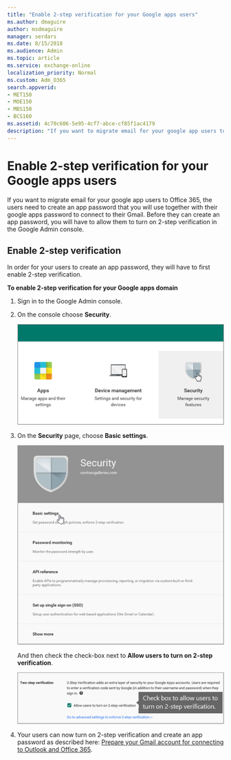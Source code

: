 ```yaml
---
title: "Enable 2-step verification for your Google apps users"
ms.author: dmaguire
author: msdmaguire
manager: serdars
ms.date: 8/15/2018
ms.audience: Admin
ms.topic: article
ms.service: exchange-online
localization_priority: Normal
ms.custom: Adm_O365
search.appverid:
- MET150
- MOE150
- MBS150
- BCS160
ms.assetid: 4c70c606-5e95-4cf7-abce-cf85f1ac4179
description: "If you want to migrate email for your google app users to Office 365, the users need to create an app password that you will use together with their google apps password to connect to their Gmail. Before they can create an app password, you will have to allow them to turn on 2-step verification in the Google Admin console."
---
```


# Enable 2-step verification for your Google apps users

If you want to migrate email for your google app users to Office 365, the users need to create an app password that you will use together with their google apps password to connect to their Gmail. Before they can create an app password, you will have to allow them to turn on 2-step verification in the Google Admin console. 
  
## Enable 2-step verification

In order for your users to create an app password, they will have to first enable 2-step verification.
  
 **To enable 2-step verification for your Google apps domain**
  
1. Sign in to the Google Admin console.
    
2. On the console choose **Security**.
    
    ![In the Google Admin console choose Security](../media/f0c0536d-527c-419d-b0c8-02e452fb4b4d.png)
  
3. On the **Security** page, choose **Basic settings**.
    
    ![On the Security page choose Basic settings](../media/ff1dd30f-6e45-43ca-9fd0-ed7de9e12131.png)
  
    And then check the check-box next to **Allow users to turn on 2-step verification**.
    
    ![Check Allow users to turn on 2-step verification](../media/e7870fee-90c5-47c8-8428-4130bf4c951c.png)
  
4. Your users can now turn on 2-step verification and create an app password as described here: [Prepare your Gmail account for connecting to Outlook and Office 365](prepare-gmail-or-g-suite-accounts.md).
    

